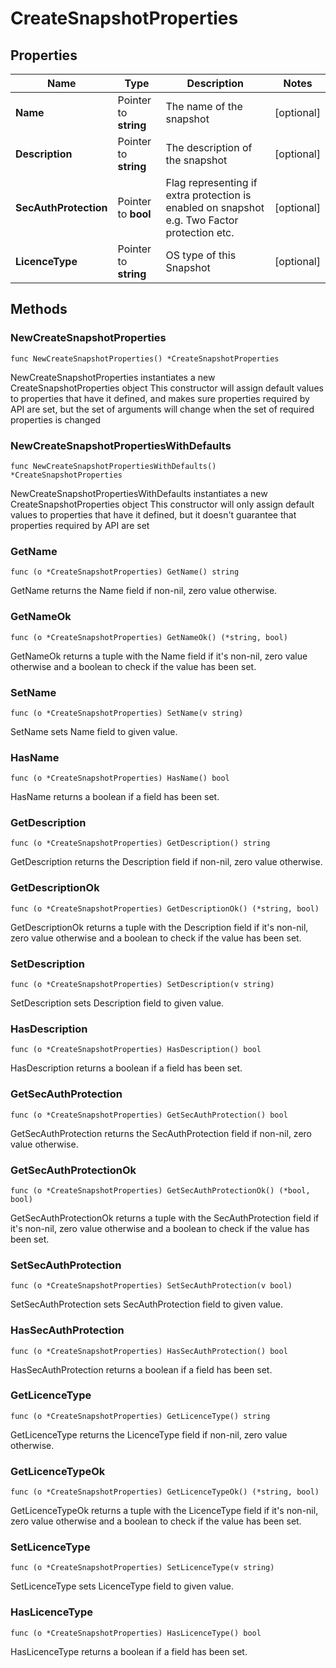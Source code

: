 # CreateSnapshotProperties

## Properties

|Name | Type | Description | Notes|
|------------ | ------------- | ------------- | -------------|
|**Name** | Pointer to **string** | The name of the snapshot | [optional] |
|**Description** | Pointer to **string** | The description of the snapshot | [optional] |
|**SecAuthProtection** | Pointer to **bool** | Flag representing if extra protection is enabled on snapshot e.g. Two Factor protection etc. | [optional] |
|**LicenceType** | Pointer to **string** | OS type of this Snapshot | [optional] |

## Methods

### NewCreateSnapshotProperties

`func NewCreateSnapshotProperties() *CreateSnapshotProperties`

NewCreateSnapshotProperties instantiates a new CreateSnapshotProperties object
This constructor will assign default values to properties that have it defined,
and makes sure properties required by API are set, but the set of arguments
will change when the set of required properties is changed

### NewCreateSnapshotPropertiesWithDefaults

`func NewCreateSnapshotPropertiesWithDefaults() *CreateSnapshotProperties`

NewCreateSnapshotPropertiesWithDefaults instantiates a new CreateSnapshotProperties object
This constructor will only assign default values to properties that have it defined,
but it doesn't guarantee that properties required by API are set

### GetName

`func (o *CreateSnapshotProperties) GetName() string`

GetName returns the Name field if non-nil, zero value otherwise.

### GetNameOk

`func (o *CreateSnapshotProperties) GetNameOk() (*string, bool)`

GetNameOk returns a tuple with the Name field if it's non-nil, zero value otherwise
and a boolean to check if the value has been set.

### SetName

`func (o *CreateSnapshotProperties) SetName(v string)`

SetName sets Name field to given value.

### HasName

`func (o *CreateSnapshotProperties) HasName() bool`

HasName returns a boolean if a field has been set.

### GetDescription

`func (o *CreateSnapshotProperties) GetDescription() string`

GetDescription returns the Description field if non-nil, zero value otherwise.

### GetDescriptionOk

`func (o *CreateSnapshotProperties) GetDescriptionOk() (*string, bool)`

GetDescriptionOk returns a tuple with the Description field if it's non-nil, zero value otherwise
and a boolean to check if the value has been set.

### SetDescription

`func (o *CreateSnapshotProperties) SetDescription(v string)`

SetDescription sets Description field to given value.

### HasDescription

`func (o *CreateSnapshotProperties) HasDescription() bool`

HasDescription returns a boolean if a field has been set.

### GetSecAuthProtection

`func (o *CreateSnapshotProperties) GetSecAuthProtection() bool`

GetSecAuthProtection returns the SecAuthProtection field if non-nil, zero value otherwise.

### GetSecAuthProtectionOk

`func (o *CreateSnapshotProperties) GetSecAuthProtectionOk() (*bool, bool)`

GetSecAuthProtectionOk returns a tuple with the SecAuthProtection field if it's non-nil, zero value otherwise
and a boolean to check if the value has been set.

### SetSecAuthProtection

`func (o *CreateSnapshotProperties) SetSecAuthProtection(v bool)`

SetSecAuthProtection sets SecAuthProtection field to given value.

### HasSecAuthProtection

`func (o *CreateSnapshotProperties) HasSecAuthProtection() bool`

HasSecAuthProtection returns a boolean if a field has been set.

### GetLicenceType

`func (o *CreateSnapshotProperties) GetLicenceType() string`

GetLicenceType returns the LicenceType field if non-nil, zero value otherwise.

### GetLicenceTypeOk

`func (o *CreateSnapshotProperties) GetLicenceTypeOk() (*string, bool)`

GetLicenceTypeOk returns a tuple with the LicenceType field if it's non-nil, zero value otherwise
and a boolean to check if the value has been set.

### SetLicenceType

`func (o *CreateSnapshotProperties) SetLicenceType(v string)`

SetLicenceType sets LicenceType field to given value.

### HasLicenceType

`func (o *CreateSnapshotProperties) HasLicenceType() bool`

HasLicenceType returns a boolean if a field has been set.



